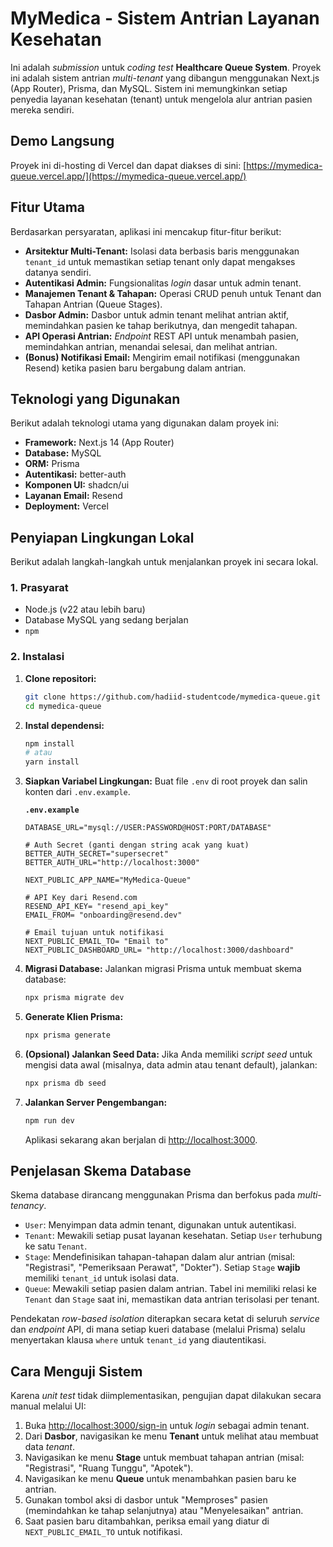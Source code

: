 # MyMedica - Sistem Antrian Layanan Kesehatan

Ini adalah *submission* untuk *coding test* **Healthcare Queue System**. Proyek ini adalah sistem antrian *multi-tenant* yang dibangun menggunakan Next.js (App Router), Prisma, dan MySQL. Sistem ini memungkinkan setiap penyedia layanan kesehatan (tenant) untuk mengelola alur antrian pasien mereka sendiri.

## Demo Langsung

Proyek ini di-hosting di Vercel dan dapat diakses di sini:
[https://mymedica-queue.vercel.app/](https://mymedica-queue.vercel.app/)

## Fitur Utama

Berdasarkan persyaratan, aplikasi ini mencakup fitur-fitur berikut:

* **Arsitektur Multi-Tenant:** Isolasi data berbasis baris menggunakan `tenant_id` untuk memastikan setiap tenant only dapat mengakses datanya sendiri.
* **Autentikasi Admin:** Fungsionalitas *login* dasar untuk admin tenant.
* **Manajemen Tenant & Tahapan:** Operasi CRUD penuh untuk Tenant dan Tahapan Antrian (Queue Stages).
* **Dasbor Admin:** Dasbor untuk admin tenant melihat antrian aktif, memindahkan pasien ke tahap berikutnya, dan mengedit tahapan.
* **API Operasi Antrian:** *Endpoint* REST API untuk menambah pasien, memindahkan antrian, menandai selesai, dan melihat antrian.
* **(Bonus) Notifikasi Email:** Mengirim email notifikasi (menggunakan Resend) ketika pasien baru bergabung dalam antrian.

## Teknologi yang Digunakan

Berikut adalah teknologi utama yang digunakan dalam proyek ini:

* **Framework:** Next.js 14 (App Router)
* **Database:** MySQL
* **ORM:** Prisma
* **Autentikasi:** better-auth
* **Komponen UI:** shadcn/ui
* **Layanan Email:** Resend
* **Deployment:** Vercel

## Penyiapan Lingkungan Lokal

Berikut adalah langkah-langkah untuk menjalankan proyek ini secara lokal.

### 1. Prasyarat

* Node.js (v22 atau lebih baru)
* Database MySQL yang sedang berjalan
* `npm` 

### 2. Instalasi

1.  **Clone repositori:**

    ```bash
    git clone https://github.com/hadiid-studentcode/mymedica-queue.git
    cd mymedica-queue
    ```

2.  **Instal dependensi:**

    ```bash
    npm install
    # atau
    yarn install
    ```

3.  **Siapkan Variabel Lingkungan:**
    Buat file `.env` di root proyek dan salin konten dari `.env.example`.

    **`.env.example`**

    ```env
    DATABASE_URL="mysql://USER:PASSWORD@HOST:PORT/DATABASE"
    
    # Auth Secret (ganti dengan string acak yang kuat)
    BETTER_AUTH_SECRET="supersecret"
    BETTER_AUTH_URL="http://localhost:3000"
    
    NEXT_PUBLIC_APP_NAME="MyMedica-Queue"
    
    # API Key dari Resend.com
    RESEND_API_KEY= "resend_api_key"
    EMAIL_FROM= "onboarding@resend.dev"
    
    # Email tujuan untuk notifikasi
    NEXT_PUBLIC_EMAIL_TO= "Email to"
    NEXT_PUBLIC_DASHBOARD_URL= "http://localhost:3000/dashboard"
    ```

4.  **Migrasi Database:**
    Jalankan migrasi Prisma untuk membuat skema database:

    ```bash
    npx prisma migrate dev
    ```

5.  **Generate Klien Prisma:**

    ```bash
    npx prisma generate
    ```

6.  **(Opsional) Jalankan Seed Data:**
    Jika Anda memiliki *script seed* untuk mengisi data awal (misalnya, data admin atau tenant default), jalankan:

    ```bash
    npx prisma db seed
    ```

7.  **Jalankan Server Pengembangan:**

    ```bash
    npm run dev
    ```

    Aplikasi sekarang akan berjalan di [http://localhost:3000](http://localhost:3000).

## Penjelasan Skema Database

Skema database dirancang menggunakan Prisma dan berfokus pada *multi-tenancy*.

* `User`: Menyimpan data admin tenant, digunakan untuk autentikasi.
* `Tenant`: Mewakili setiap pusat layanan kesehatan. Setiap `User` terhubung ke satu `Tenant`.
* `Stage`: Mendefinisikan tahapan-tahapan dalam alur antrian (misal: "Registrasi", "Pemeriksaan Perawat", "Dokter"). Setiap `Stage` **wajib** memiliki `tenant_id` untuk isolasi data.
* `Queue`: Mewakili setiap pasien dalam antrian. Tabel ini memiliki relasi ke `Tenant` dan `Stage` saat ini, memastikan data antrian terisolasi per tenant.

Pendekatan *row-based isolation* diterapkan secara ketat di seluruh *service* dan *endpoint* API, di mana setiap kueri database (melalui Prisma) selalu menyertakan klausa `where` untuk `tenant_id` yang diautentikasi.

## Cara Menguji Sistem

Karena *unit test* tidak diimplementasikan, pengujian dapat dilakukan secara manual melalui UI:

1.  Buka [http://localhost:3000/sign-in](http://localhost:3000/sign-in) untuk *login* sebagai admin tenant.
2.  Dari **Dasbor**, navigasikan ke menu **Tenant** untuk melihat atau membuat data *tenant*.
3.  Navigasikan ke menu **Stage** untuk membuat tahapan antrian (misal: "Registrasi", "Ruang Tunggu", "Apotek").
4.  Navigasikan ke menu **Queue** untuk menambahkan pasien baru ke antrian.
5.  Gunakan tombol aksi di dasbor untuk "Memproses" pasien (memindahkan ke tahap selanjutnya) atau "Menyelesaikan" antrian.
6.  Saat pasien baru ditambahkan, periksa email yang diatur di `NEXT_PUBLIC_EMAIL_TO` untuk notifikasi.

